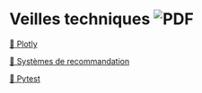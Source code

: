 # Veilles techniques ![PDF](https://img.shields.io/badge/Format-PDF-red?style=for-the-badge&logo=adobe)


[📄 Plotly](https://github.com/Arno37/Veilles/blob/main/Veille_PLOTLY.pdf)

[📄 Systèmes de recommandation](https://raw.githubusercontent.com/Arno37/Veilles/main/Veille_Syst%C3%A8mes%20de%20recommandation.pdf)

[📄 Pytest](https://github.com/Arno37/Veilles_techniques/blob/main/veille_Pytest.pdf)

